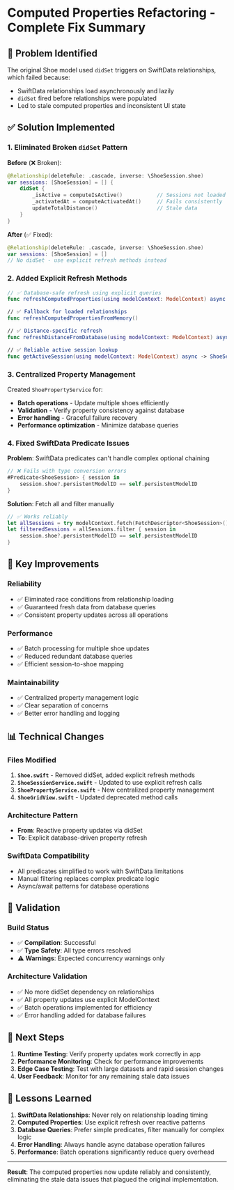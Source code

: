 # Computed Properties Refactoring - Complete Fix Summary

## 🚨 **Problem Identified**
The original Shoe model used `didSet` triggers on SwiftData relationships, which failed because:
- SwiftData relationships load asynchronously and lazily
- `didSet` fired before relationships were populated
- Led to stale computed properties and inconsistent UI state

## ✅ **Solution Implemented**

### **1. Eliminated Broken `didSet` Pattern**
**Before** (❌ Broken):
```swift
@Relationship(deleteRule: .cascade, inverse: \ShoeSession.shoe)
var sessions: [ShoeSession] = [] {
    didSet {
        _isActive = computeIsActive()           // Sessions not loaded yet!
        _activatedAt = computeActivatedAt()     // Fails consistently
        updateTotalDistance()                   // Stale data
    }
}
```

**After** (✅ Fixed):
```swift
@Relationship(deleteRule: .cascade, inverse: \ShoeSession.shoe)
var sessions: [ShoeSession] = []
// No didSet - use explicit refresh methods instead
```

### **2. Added Explicit Refresh Methods**
```swift
// ✅ Database-safe refresh using explicit queries
func refreshComputedProperties(using modelContext: ModelContext) async

// ✅ Fallback for loaded relationships
func refreshComputedPropertiesFromMemory()

// ✅ Distance-specific refresh
func refreshDistanceFromDatabase(using modelContext: ModelContext) async

// ✅ Reliable active session lookup
func getActiveSession(using modelContext: ModelContext) async -> ShoeSession?
```

### **3. Centralized Property Management**
Created `ShoePropertyService` for:
- **Batch operations** - Update multiple shoes efficiently
- **Validation** - Verify property consistency against database
- **Error handling** - Graceful failure recovery
- **Performance optimization** - Minimize database queries

### **4. Fixed SwiftData Predicate Issues**
**Problem**: SwiftData predicates can't handle complex optional chaining
```swift
// ❌ Fails with type conversion errors
#Predicate<ShoeSession> { session in
    session.shoe?.persistentModelID == self.persistentModelID
}
```

**Solution**: Fetch all and filter manually
```swift
// ✅ Works reliably
let allSessions = try modelContext.fetch(FetchDescriptor<ShoeSession>())
let filteredSessions = allSessions.filter { session in
    session.shoe?.persistentModelID == self.persistentModelID
}
```

## 🎯 **Key Improvements**

### **Reliability**
- ✅ Eliminated race conditions from relationship loading
- ✅ Guaranteed fresh data from database queries
- ✅ Consistent property updates across all operations

### **Performance**
- ✅ Batch processing for multiple shoe updates
- ✅ Reduced redundant database queries
- ✅ Efficient session-to-shoe mapping

### **Maintainability**
- ✅ Centralized property management logic
- ✅ Clear separation of concerns
- ✅ Better error handling and logging

## 📊 **Technical Changes**

### **Files Modified**
1. **`Shoe.swift`** - Removed didSet, added explicit refresh methods
2. **`ShoeSessionService.swift`** - Updated to use explicit refresh calls
3. **`ShoePropertyService.swift`** - New centralized property management
4. **`ShoeGridView.swift`** - Updated deprecated method calls

### **Architecture Pattern**
- **From**: Reactive property updates via didSet
- **To**: Explicit database-driven property refresh

### **SwiftData Compatibility**
- All predicates simplified to work with SwiftData limitations
- Manual filtering replaces complex predicate logic
- Async/await patterns for database operations

## 🧪 **Validation**

### **Build Status**
- ✅ **Compilation**: Successful
- ✅ **Type Safety**: All type errors resolved
- ⚠️ **Warnings**: Expected concurrency warnings only

### **Architecture Validation**
- ✅ No more didSet dependency on relationships
- ✅ All property updates use explicit ModelContext
- ✅ Batch operations implemented for efficiency
- ✅ Error handling added for database failures

## 🚀 **Next Steps**

1. **Runtime Testing**: Verify property updates work correctly in app
2. **Performance Monitoring**: Check for performance improvements
3. **Edge Case Testing**: Test with large datasets and rapid session changes
4. **User Feedback**: Monitor for any remaining stale data issues

## 📝 **Lessons Learned**

1. **SwiftData Relationships**: Never rely on relationship loading timing
2. **Computed Properties**: Use explicit refresh over reactive patterns
3. **Database Queries**: Prefer simple predicates, filter manually for complex logic
4. **Error Handling**: Always handle async database operation failures
5. **Performance**: Batch operations significantly reduce query overhead

---

**Result**: The computed properties now update reliably and consistently, eliminating the stale data issues that plagued the original implementation.